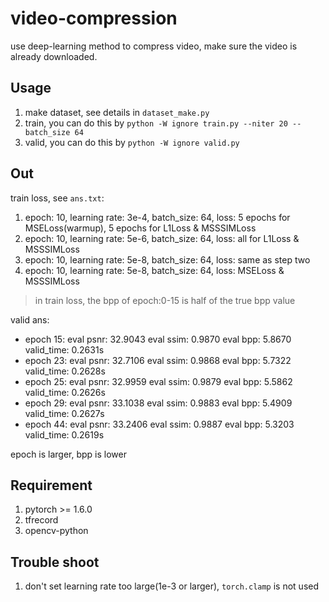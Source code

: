 # video-compression

use deep-learning method to compress video, make sure the video is already downloaded.

## Usage

1. make dataset, see details in `dataset_make.py`
2. train, you can do this by `python -W ignore train.py --niter 20 --batch_size 64`
3. valid, you can do this by `python -W ignore valid.py`

## Out

train loss, see `ans.txt`: 

1. epoch: 10, learning rate: 3e-4, batch_size: 64, loss: 5 epochs for MSELoss(warmup), 5 epochs for L1Loss & MSSSIMLoss
2. epoch: 10, learning rate: 5e-6, batch_size: 64, loss: all for L1Loss & MSSSIMLoss
3. epoch: 10, learning rate: 5e-8, batch_size: 64, loss: same as step two
4. epoch: 10, learning rate: 5e-8, batch_size: 64, loss: MSELoss & MSSSIMLoss

>  in train loss, the bpp of epoch:0-15 is half of the true bpp value

valid ans:

- epoch 15: eval psnr: 32.9043 eval ssim: 0.9870 eval bpp: 5.8670 valid_time: 0.2631s
- epoch 23: eval psnr: 32.7106 eval ssim: 0.9868 eval bpp: 5.7322 valid_time: 0.2628s
- epoch 25: eval psnr: 32.9959 eval ssim: 0.9879 eval bpp: 5.5862 valid_time: 0.2626s
- epoch 29: eval psnr: 33.1038 eval ssim: 0.9883 eval bpp: 5.4909 valid_time: 0.2627s
- epoch 44: eval psnr: 33.2406 eval ssim: 0.9887 eval bpp: 5.3203 valid_time: 0.2619s

epoch is larger, bpp is lower

## Requirement

1. pytorch >= 1.6.0
2. tfrecord
3. opencv-python

## Trouble shoot

1. don't set learning rate too large(1e-3 or larger), `torch.clamp` is not used

